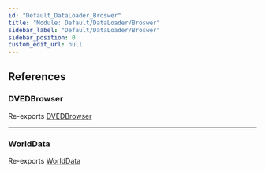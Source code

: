 ```yaml
---
id: "Default_DataLoader_Broswer"
title: "Module: Default/DataLoader/Broswer"
sidebar_label: "Default/DataLoader/Broswer"
sidebar_position: 0
custom_edit_url: null
---
```


## References

### DVEDBrowser

Re-exports [DVEDBrowser](Default_DataLoader_Broswer_DivineVoxelEngineDataClient.md#dvedbrowser)

___

### WorldData

Re-exports [WorldData](Default_DataLoader_Broswer_WorldData.md#worlddata)
